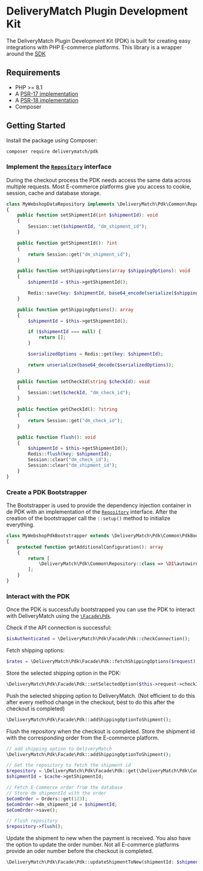 # DeliveryMatch Plugin Development Kit
The DeliveryMatch Plugin Development Kit (PDK) is built for creating easy integrations with PHP E-commerce platforms. This library is a wrapper around the [SDK](https://www.github.com/deliverymatch/SDK) 

## Requirements
* PHP >= 8.1
* A [PSR-17 implementation](https://packagist.org/providers/psr/http-factory-implementation)
* A [PSR-18 implementation](https://packagist.org/providers/psr/http-client-implementation)
* Composer

## Getting Started
Install the package using Composer:
```bash
composer require deliverymatch/pdk
```

### Implement the [`Repository`](./src/Common/Repository.php) interface
During the checkout process the PDK needs access the same data across multiple requests. Most E-commerce platforms give you access to cookie, session, cache and database storage.
```php
class MyWebshopDataRepository implements \DeliveryMatch\Pdk\Common\Repository 
{
    public function setShipmentId(int $shipmentId): void
    {
        Session::set($shipmentId, "dm_shipment_id");
    }

    public function getShipmentId(): ?int
    {
        return Session::get("dm_shipment_id");
    }

    public function setShippingOptions(array $shippingOptions): void
    {
        $shipmentId = $this->getShipmentId();

        Redis::save(key: $shipmentId, base64_encode(serialize($shippingOptions)));
    }

    public function getShippingOptions(): array
    {
        $shipmentId = $this->getShipmentId();

        if ($shipmentId === null) {
            return [];
        }

        $serializedOptions = Redis::get(key: $shipmentId);

        return unserialize(base64_decode($serializedOptions));
    }

    public function setCheckId(string $checkId): void
    {
        Session::set($checkId, "dm_check_id");
    }

    public function getCheckId(): ?string
    {
        return Session::get("dm_check_id");
    }

    public function flush(): void
    {
        $shipmentId = $this->getShipmentId();
        Redis::flush(key: $shipmentId);
        Session::clear("dm_check_id");
        Session::clear("dm_shipment_id");
    }
}
```


### Create a PDK Bootstrapper
The Bootstrapper is used to provide the dependency injection container in de PDK with an implementation of the [`Repository`](./src/Common/Repository.php) interface. After the creation of the bootstrapper call the `::setup()` method to initialize everything.

```php
class MyWebshopPdkBootstrapper extends \DeliveryMatch\Pdk\Common\PdkBootstrapper
{
    protected function getAdditionalConfiguration(): array
    {
        return [
            \DeliveryMatch\Pdk\Common\Repository::class => \DI\autowire(MyWebshopDataRepository::class),
        ];
    }
}
```

### Interact with the PDK
Once the PDK is successfully bootstrapped you can use the PDK to interact with DeliveryMatch using the [`\Facade\Pdk`](./src/Facade/Pdk.php).

Check if the API connection is successful:
```php
$isAuthenticated = \DeliveryMatch\Pdk\Facade\Pdk::checkConnection();
```

Fetch shipping options:
```php
$rates = \DeliveryMatch\Pdk\Facade\Pdk::fetchShippingOptions($request);
```

Store the selected shipping option in the PDK:
```php
\DeliveryMatch\Pdk\Facade\Pdk::setSelectedOption($this->request->checkId);
```

Push the selected shipping option to DeliveryMatch. (Not efficient to do this after every method change in the checkout, best to do this after the checkout is completed)
```php
\DeliveryMatch\Pdk\Facade\Pdk::addShippingOptionToShipment();
```

Flush the repository when the checkout is completed. Store the shipment id with the corresponding order from the E-commerce platform.
```php
// add shipping option to DeliveryMatch
\DeliveryMatch\Pdk\Facade\Pdk::addShippingOptionToShipment();

// Get the repository to fetch the shipment id
$repository = \DeliveryMatch\Pdk\Facade\Pdk::get(\DeliveryMatch\Pdk\Common\Repository::class);
$shipmentId = $cache->getShipmentId;

// Fetch E-Commerce order from the database
// Store dm shipmentId with the order
$eComOrder = Orders::get(123);
$eComOrder->dm_shipment_id = $shipmentId;
$eComOrder->save();

// Flush repository
$repository->flush();
```

Update the shipment to new when the payment is received. You also have the option to update the order number. Not all E-commerce platforms provide an oder number before the checkout is completed.  
```php
\DeliveryMatch\Pdk\Facade\Pdk::updateShipmentToNew(shipmentId: $shipmentId, orderNumber: $order->number);
```